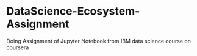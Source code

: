# DataScience-Ecosystem-Assignment
Doing Assignment of Jupyter Notebook from IBM data science course on coursera
